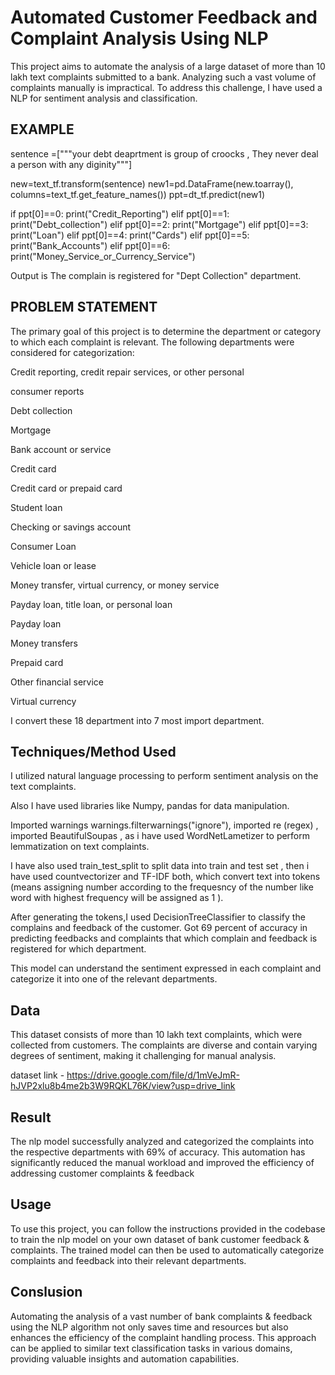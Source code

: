 
# Automated Customer Feedback and Complaint Analysis Using NLP 

This project aims to automate the analysis of a large dataset of more than 10 lakh text complaints submitted to a bank. Analyzing such a vast volume of complaints manually is impractical. To address this challenge, I have used a NLP for sentiment analysis and classification.


## EXAMPLE
sentence =["""your debt deaprtment is group of croocks ,
They never deal a person with any diginity"""]

new=text_tf.transform(sentence)
new1=pd.DataFrame(new.toarray(), columns=text_tf.get_feature_names())
ppt=dt_tf.predict(new1)

if ppt[0]==0:
    print("Credit_Reporting")
elif ppt[0]==1:
    print("Debt_collection")
elif ppt[0]==2:
    print("Mortgage")
elif ppt[0]==3:
    print("Loan")
elif ppt[0]==4:
    print("Cards")
elif ppt[0]==5:
    print("Bank_Accounts")
elif ppt[0]==6:
    print("Money_Service_or_Currency_Service")


Output is 
The complain is registered for "Dept Collection" department.
## PROBLEM STATEMENT
The primary goal of this project is to determine the department or category to which each complaint is relevant. The following departments were considered for categorization:

Credit reporting, credit repair services, or other personal

consumer reports

Debt collection

Mortgage

Bank account or service

Credit card

Credit card or prepaid card

Student loan

Checking or savings account

Consumer Loan

Vehicle loan or lease

Money transfer, virtual currency, or money service

Payday loan, title loan, or personal loan

Payday loan

Money transfers

Prepaid card

Other financial service

Virtual currency

I convert these 18 department into 7 most import department.
## Techniques/Method Used
I utilized natural language processing to perform sentiment analysis on the text complaints.

Also I have used libraries like Numpy, pandas for data manipulation.

Imported warnings warnings.filterwarnings("ignore"), imported re (regex) , imported BeautifulSoupas , as i have used WordNetLametizer to perform lemmatization on text complaints.

I have also used train_test_split to split data into train and test set , then i have used countvectorizer and TF-IDF both, which convert text into tokens (means assigning number according to the frequesncy of the number like word with highest frequency will be assigned as 1 ).

After generating the tokens,I used DecisionTreeClassifier to classify the complains and feedback of the customer. Got 69 percent of accuracy in predicting feedbacks and complaints that which complain and feedback is registered for which department.

This model can understand the sentiment expressed in each complaint and categorize it into one of the relevant departments.
## Data  
This dataset consists of more than 10 lakh text complaints, which were collected from customers. The complaints are diverse and contain varying degrees of sentiment, making it challenging for manual analysis.

dataset link - https://drive.google.com/file/d/1mVeJmR-hJVP2xlu8b4me2b3W9RQKL76K/view?usp=drive_link
## Result
The nlp model successfully analyzed and categorized the complaints into the respective departments with 69% of accuracy. This automation has significantly reduced the manual workload and improved the efficiency of addressing customer complaints & feedback
## Usage
To use this project, you can follow the instructions provided in the codebase to train the nlp model on your own dataset of bank customer feedback & complaints. The trained model can then be used to automatically categorize complaints and feedback into their relevant departments.
## Conslusion
Automating the analysis of a vast number of bank complaints & feedback using the NLP algorithm not only saves time and resources but also enhances the efficiency of the complaint handling process. This approach can be applied to similar text classification tasks in various domains, providing valuable insights and automation capabilities.